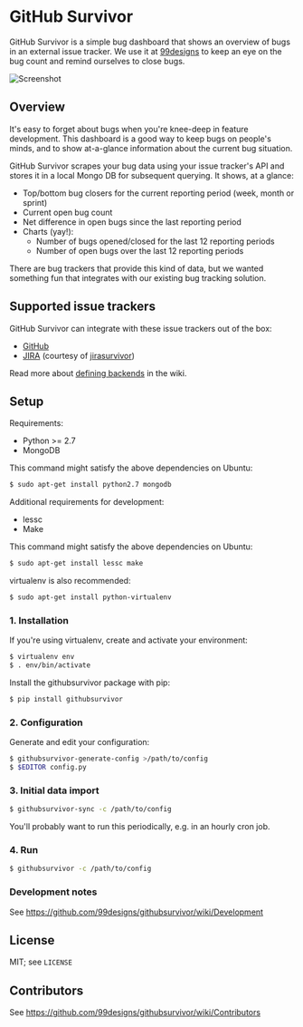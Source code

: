 # GitHub Survivor

GitHub Survivor is a simple bug dashboard that shows an overview of bugs in an
external issue tracker. We use it at [99designs][1] to keep an eye on the bug
count and remind ourselves to close bugs.

![Screenshot](https://github.com/99designs/githubsurvivor/wiki/screenshot.png)


## Overview

It's easy to forget about bugs when you're knee-deep in feature development.
This dashboard is a good way to keep bugs on people's minds, and to show
at-a-glance information about the current bug situation.

GitHub Survivor scrapes your bug data using your issue tracker's API and stores
it in a local Mongo DB for subsequent querying. It shows, at a glance:

 * Top/bottom bug closers for the current reporting period (week, month or sprint)
 * Current open bug count
 * Net difference in open bugs since the last reporting period
 * Charts (yay!):
    * Number of bugs opened/closed for the last 12 reporting periods
    * Number of open bugs over the last 12 reporting periods

There are bug trackers that provide this kind of data, but we wanted something
fun that integrates with our existing bug tracking solution.


## Supported issue trackers

GitHub Survivor can integrate with these issue trackers out of the box:

 * [GitHub][2]
 * [JIRA][3] (courtesy of [jirasurvivor][4])

Read more about [defining backends][5] in the wiki.


## Setup

Requirements:

 * Python >= 2.7
 * MongoDB

This command might satisfy the above dependencies on Ubuntu:

```bash
$ sudo apt-get install python2.7 mongodb
```

Additional requirements for development:

 * lessc
 * Make

This command might satisfy the above dependencies on Ubuntu:

```bash
$ sudo apt-get install lessc make
```

virtualenv is also recommended:

```bash
$ sudo apt-get install python-virtualenv
```

### 1. Installation

If you're using virtualenv, create and activate your environment:

```bash
$ virtualenv env
$ . env/bin/activate
```

Install the githubsurvivor package with pip:

```bash
$ pip install githubsurvivor
```

### 2. Configuration

Generate and edit your configuration:

```bash
$ githubsurvivor-generate-config >/path/to/config
$ $EDITOR config.py
```

### 3. Initial data import

```bash
$ githubsurvivor-sync -c /path/to/config
```

You'll probably want to run this periodically, e.g. in an hourly cron job.

### 4. Run

```bash
$ githubsurvivor -c /path/to/config
```

### Development notes

See https://github.com/99designs/githubsurvivor/wiki/Development

## License

MIT; see `LICENSE`


## Contributors

See https://github.com/99designs/githubsurvivor/wiki/Contributors


[1]: http://99designs.com
[2]: http://developer.github.com/v3/issues/
[3]: http://docs.atlassian.com/jira/REST/latest/
[4]: https://github.com/gengo/jirasurvivor
[5]: https://github.com/99designs/githubsurvivor/wiki/Backends
